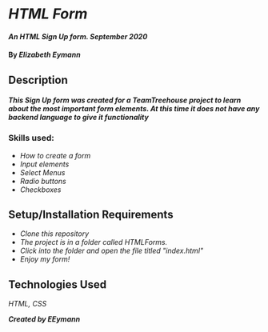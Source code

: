# _HTML Form_

#### _An HTML Sign Up form. September 2020_

#### By _**Elizabeth Eymann**_

## Description

#### _This Sign Up form was created for a TeamTreehouse project to learn about the most important form elements. At this time it does not have any backend language to give it functionality_

### Skills used:
* _How to create a form_
* _Input elements_
* _Select Menus_
* _Radio buttons_
* _Checkboxes_

## Setup/Installation Requirements

* _Clone this repository_
* _The project is in a folder called HTMLForms._
* _Click into the folder and open the file titled "index.html"_
* _Enjoy my form!_

## Technologies Used

_HTML, CSS_

**_Created by EEymann_**
